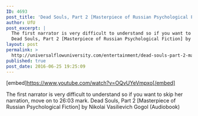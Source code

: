 ```yaml
---
ID: 4693
post_title: 'Dead Souls, Part 2 [Masterpiece of Russian Psychological Fiction] by Nikolai Gogol'
author: UfU
post_excerpt: |
  The first narrator is very difficult to understand so if you want to skip her narration, move on to 26:03 mark.
  Dead Souls, Part 2 [Masterpiece of Russian Psychological Fiction] by Nikolai Vasilievich Gogol (Audiobook)
layout: post
permalink: >
  http://universalflowuniversity.com/entertainment/dead-souls-part-2-masterpiece-of-russian-psychological-fiction-by-nikolai-gogol/
published: true
post_date: 2016-06-25 19:25:09
---
```

[embed]https://www.youtube.com/watch?v=OQvUYeVmpxo[/embed]<br>
<p>The first narrator is very difficult to understand so if you want to skip her narration, move on to 26:03 mark.
Dead Souls, Part 2 [Masterpiece of Russian Psychological Fiction] by Nikolai Vasilievich Gogol (Audiobook)</p>